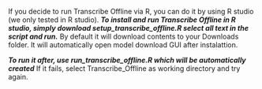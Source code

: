 If you decide to run Transcribe Offline via R, you can do it by using R studio (we only tested in R studio).
***To install and run Transcribe Offline in R studio, simply download setup_transcribe_offline.R select all text in the script and run.***
By default it will download contents to your Downloads folder. It will automatically open model download GUI after instalattion.

***To run it after, use run_transcribe_offline.R which will be automatically created***
If it fails, select Transcribe_Offline as working directory and try again.
